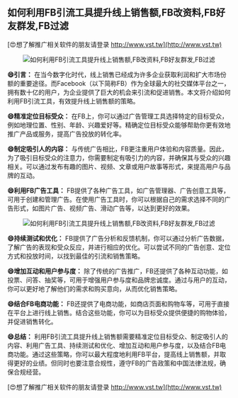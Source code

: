 ## **如何利用FB引流工具提升线上销售额,FB改资料,FB好友群发,FB过滤**

[😍想了解推广相关软件的朋友请登录 http://www.vst.tw](http://www.vst.tw)

 <center><img src="https://vst.tw/MP4/tuiguang/png/1.png" alt="如何利用FB引流工具提升线上销售额,FB改资料,FB好友群发,FB过滤"></center>

**😄引言：**
在当今数字化时代，线上销售已经成为许多企业获取利润和扩大市场份额的重要途径。而Facebook（以下简称FB）作为全球最大的社交媒体平台之一，拥有数十亿的用户，为企业提供了巨大的机会来引流和促进销售。本文将介绍如何利用FB引流工具，有效提升线上销售额的策略。

**😄精准定位目标受众：**
在FB上，你可以通过广告管理工具选择特定的目标受众，例如地理位置、性别、年龄、兴趣爱好等。精确定位目标受众能够帮助你更有效地推广产品或服务，提高广告投放的转化率。

**😄制定吸引人的内容：**
与传统广告相比，FB更注重用户体验和内容质量。因此，为了吸引目标受众的注意力，你需要制定有吸引力的内容，并确保其与受众的兴趣相关。可以通过发布有趣的图片、视频、文章或用户故事等形式，来提高用户与品牌的互动。

**😄利用FB广告工具：**
FB提供了各种广告工具，如广告管理器、广告创意工具等，可用于创建和管理广告。在使用广告工具时，你可以根据自己的需求选择不同的广告形式，如图片广告、视频广告、滑动广告等，以达到更好的效果。

 <center><img src="https://vst.tw/MP4/tuiguang/png/4.png" alt="如何利用FB引流工具提升线上销售额,FB改资料,FB好友群发,FB过滤"></center>

**😄持续测试和优化：**
FB提供了广告分析和反馈机制，你可以通过分析广告数据，了解广告的表现和受众反应，并进行相应的优化。可以尝试不同的广告创意、定位方式和投放时间，以找到最佳的引流和销售策略。

**😄增加互动和用户参与度：**
除了传统的广告推广，FB还提供了各种互动功能，如投票、问答、抽奖等，可用于增强用户参与度和品牌忠诚度。通过与用户的互动，你可以更好地了解他们的需求和购买意向，从而优化销售策略。

**😄结合FB电商功能：**
FB还提供了电商功能，如商店页面和购物车等，可用于直接在平台上进行线上销售。结合这些功能，你可以为目标受众提供便捷的购物体验，并促进销售转化。

**😄总结：**
利用FB引流工具提升线上销售额需要精准定位目标受众、制定吸引人的内容、利用广告工具、持续测试和优化、增加互动和用户参与度，以及结合FB电商功能。通过这些策略，你可以最大程度地利用FB平台，提高线上销售额，并取得更好的业绩。但同时也要注意合规性，遵守FB的广告政策和中国法律法规，确保合规经营。

[😍想了解推广相关软件的朋友请登录 http://www.vst.tw](http://www.vst.tw)



